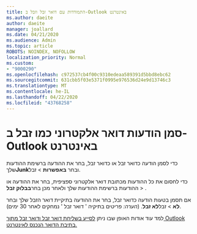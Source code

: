 ```yaml
---
title: התמודדות עם דואר זבל וזבל ב-Outlook באינטרנט
ms.author: daeite
author: daeite
manager: joallard
ms.date: 04/21/2020
ms.audience: Admin
ms.topic: article
ROBOTS: NOINDEX, NOFOLLOW
localization_priority: Normal
ms.custom:
- "9000290"
ms.openlocfilehash: c972537cb4f00c9310edeaa589391d5bbd8ebc62
ms.sourcegitcommit: 631cbb5f03e5371f0995e976536d24e9d13746c3
ms.translationtype: MT
ms.contentlocale: he-IL
ms.lasthandoff: 04/22/2020
ms.locfileid: "43768258"
---
```

# <a name="mark-email-messages-as-junk-in-outlook-on-the-web"></a>סמן הודעות דואר אלקטרוני כמו זבל ב-Outlook באינטרנט

כדי לסמן הודעה כדואר זבל או כדואר זבל, בחר את ההודעה ברשימת ההודעות שלך**Junk**ובחר **באפשרות** > זבל.

כדי לחסום את כל ההודעות מכתובת דואר אלקטרוני ספציפית, בחר את ההודעה או ההודעות ברשימת ההודעות שלך ולאחר מכן בחר**בבלוק** **זבל** > .

אם תסמן בטעות הודעה כדואר זבל, בחר את ההודעה בתיקיית דואר הזבל שלך ובחר **לא** > זבל**לא זבל**. (*הערה:* פריטים בתיקיה ' דואר זבל ' נמחקים לאחר 30 ימים).

למד עוד אודות האופן שבו ניתן [לסייע בשליחת דואר זבל ודואר זבל מתוך Outlook בתיבת הדואר הנכנס לאינטרנט.](https://support.office.com/article/db786e79-54e2-40cc-904f-d89d57b7f41d)